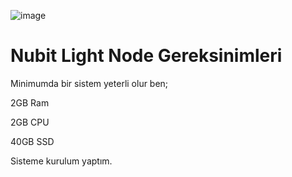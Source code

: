 ![image](https://github.com/DoganSoley/nubit/assets/110679236/082cde6b-ee7e-4aee-9a43-897d152c1ac2)

# Nubit Light Node Gereksinimleri

Minimumda bir sistem yeterli olur ben;

2GB Ram

2GB CPU

40GB SSD

Sisteme kurulum yaptım.
